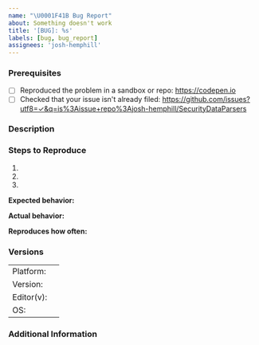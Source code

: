 ```yaml
---
name: "\U0001F41B Bug Report"
about: Something doesn't work
title: '[BUG]: %s'
labels: [bug, bug_report]
assignees: 'josh-hemphill'
---
```


<!--

Have you read SecurityDataParsers's Code of Conduct? By filing an Issue, you are expected to comply with it, including treating everyone with respect: https://github.com/josh-hemphill/Security-Data-Parsers/.github/CODE_OF_CONDUCT.md

-->

### Prerequisites

  * [ ] Reproduced the problem in a sandbox or repo: <https://codepen.io>
  * [ ] Checked that your issue isn't already filed: <https://github.com/issues?utf8=✓&q=is%3Aissue+repo%3Ajosh-hemphill/SecurityDataParsers>

### Description

<!-- Description of the issue -->

### Steps to Reproduce

1. <!-- First Step -->
2. <!-- Second Step -->
3. <!-- and so on… -->

**Expected behavior:**

<!-- What you expect to happen -->

**Actual behavior:**

<!-- What actually happens -->

**Reproduces how often:**

<!-- What percentage of the time does it reproduce? -->

### Versions

|||
| --------- | --- |
| Platform: |     |
| Version:  |     |
| Editor(v):|     |
| OS:       |     |

### Additional Information

<!-- Any additional information, configuration or data that might be necessary to reproduce the issue. -->

